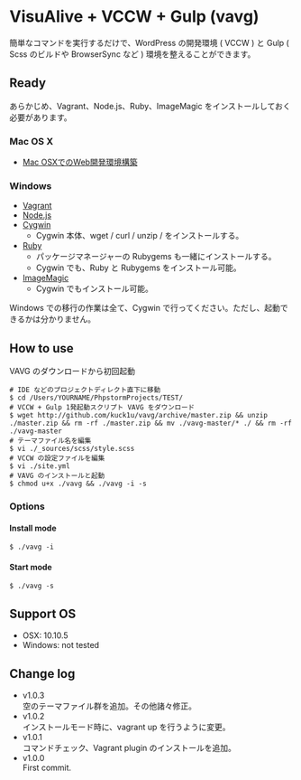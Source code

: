 VisuAlive + VCCW + Gulp (vavg)
=========================

簡単なコマンドを実行するだけで、WordPress の開発環境 ( VCCW ) と Gulp ( Scss のビルドや BrowserSync など ) 環境を整えることができます。

## Ready

あらかじめ、Vagrant、Node.js、Ruby、ImageMagic をインストールしておく必要があります。

### Mac OS X

* [Mac OSXでのWeb開発環境構築](http://designinglabo.com/1019/mac-os-x-web-development-environment.html)

### Windows

* [Vagrant](https://www.vagrantup.com/)
* [Node.js](http://nodejs.jp/)
* [Cygwin](https://cygwin.com/)  
    * Cygwin 本体、wget / curl / unzip / をインストールする。
* [Ruby](http://rubyinstaller.org/)  
    * パッケージマネージャーの Rubygems も一緒にインストールする。
    * Cygwin でも、Ruby と Rubygems をインストール可能。
* [ImageMagic](http://www.imagemagick.org/script/binary-releases.php#windows)  
    * Cygwin でもインストール可能。

Windows での移行の作業は全て、Cygwin で行ってください。ただし、起動できるかは分かりません。

## How to use

VAVG のダウンロードから初回起動

```
# IDE などのプロジェクトディレクト直下に移動
$ cd /Users/YOURNAME/PhpstormProjects/TEST/
# VCCW + Gulp 1発起動スクリプト VAVG をダウンロード
$ wget http://github.com/kuck1u/vavg/archive/master.zip && unzip ./master.zip && rm -rf ./master.zip && mv ./vavg-master/* ./ && rm -rf ./vavg-master
# テーマファイル名を編集
$ vi ./_sources/scss/style.scss
# VCCW の設定ファイルを編集
$ vi ./site.yml
# VAVG のインストールと起動
$ chmod u+x ./vavg && ./vavg -i -s
```

### Options
#### Install mode

```
$ ./vavg -i
```

#### Start mode

```
$ ./vavg -s
```

## Support OS

* OSX: 10.10.5
* Windows: not tested

## Change log
* v1.0.3  
空のテーマファイル群を追加。その他諸々修正。
* v1.0.2  
インストールモード時に、vagrant up を行うように変更。
* v1.0.1  
コマンドチェック、Vagrant plugin のインストールを追加。
* v1.0.0  
First commit.
